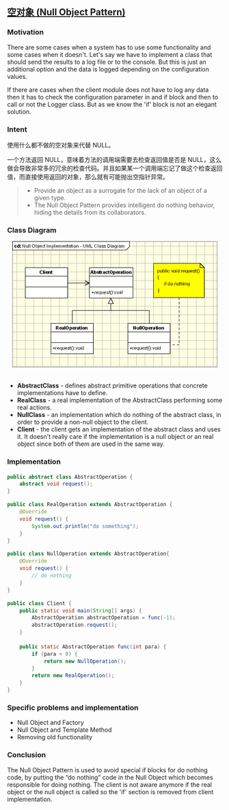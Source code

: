 ## [空对象 (Null Object Pattern)](https://www.oodesign.com/null-object-pattern.html)


### Motivation

There are some cases when a system has to use some functionality and some cases when it doesn't. Let's say we have to implement a class that should send the results to a log file or to the console. But this is just an additional option and the data is logged depending on the configuration values.

 

If there are cases when the client module does not have to log any data then it has to check the configuration parameter in and if block and then to call or not the Logger class. But as we know the 'if' block is not an elegant solution.


### Intent

使用什么都不做的空对象来代替 NULL。

一个方法返回 NULL，意味着方法的调用端需要去检查返回值是否是 NULL，这么做会导致非常多的冗余的检查代码。并且如果某一个调用端忘记了做这个检查返回值，而直接使用返回的对象，那么就有可能抛出空指针异常。

> - Provide an object as a surrogate for the lack of an object of a given type.
> - The Null Object Pattern provides intelligent do nothing behavior, hiding the details from its collaborators.


### Class Diagram

<div align="center"> <img src="../assets/null_object_implementation.gif"/> </div><br>

- **AbstractClass** - defines abstract primitive operations that concrete implementations have to define.
- **RealClass** - a real implementation of the AbstractClass performing some real actions.
- **NullClass** - an implementation which do nothing of the abstract class, in order to provide a non-null object to the client.
- **Client** - the client gets an implementation of the abstract class and uses it. It doesn't really care if the implementation is a null object or an real object since both of them are used in the same way.




### Implementation

```java
public abstract class AbstractOperation {
    abstract void request();
}
```

```java
public class RealOperation extends AbstractOperation {
    @Override
    void request() {
        System.out.println("do something");
    }
}
```

```java
public class NullOperation extends AbstractOperation{
    @Override
    void request() {
        // do nothing
    }
}
```

```java
public class Client {
    public static void main(String[] args) {
        AbstractOperation abstractOperation = func(-1);
        abstractOperation.request();
    }

    public static AbstractOperation func(int para) {
        if (para < 0) {
            return new NullOperation();
        }
        return new RealOperation();
    }
}
```

### Specific problems and implementation

- Null Object and Factory
- Null Object and Template Method
- Removing old functionality

### Conclusion

The Null Object Pattern is used to avoid special if blocks for do nothing code, by putting the “do nothing” code in the Null Object which becomes responsible for doing nothing. The client is not aware anymore if the real object or the null object is called so the 'if' section is removed from client implementation.